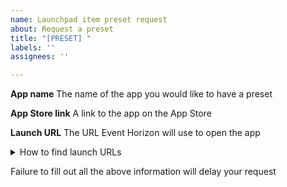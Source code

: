 ```yaml
---
name: Launchpad item preset request
about: Request a preset
title: "[PRESET] "
labels: ''
assignees: ''

---
```


**App name**
The name of the app you would like to have a preset

**App Store link**
A link to the app on the App Store

**Launch URL**
The URL Event Horizon will use to open the app

<details>

<summary>How to find launch URLs</summary>

1. Download an IPA of the app from [here](https://armconverter.com/decryptedappstore)
2. Extract the IPA using an app like [Keka](https://www.keka.io)
3. Right click the extracted IPA and click `Show Package Contents`
4. Open the `Info.plist` file and find the `CFBundleURLSchemes` section
5. Try the URLs in Event Horizon until you find one that launches the app without issues. Not all apps will support this. For example, if the URL scheme is `msteams` put `msteams://` into the `Launch URL` field in Event Horizon.
6. Paste the URL above

</details>

Failure to fill out all the above information will delay your request
